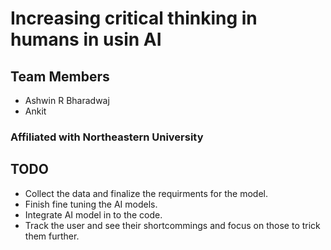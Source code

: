 # Increasing critical thinking in humans in usin AI


## Team Members
* Ashwin R Bharadwaj
* Ankit 


### Affiliated with Northeastern University 


## TODO
* Collect the data and finalize the requirments for the model.
* Finish fine tuning the AI models.
* Integrate AI model in to the code.
* Track the user and see their shortcommings and focus on those to trick them further.
